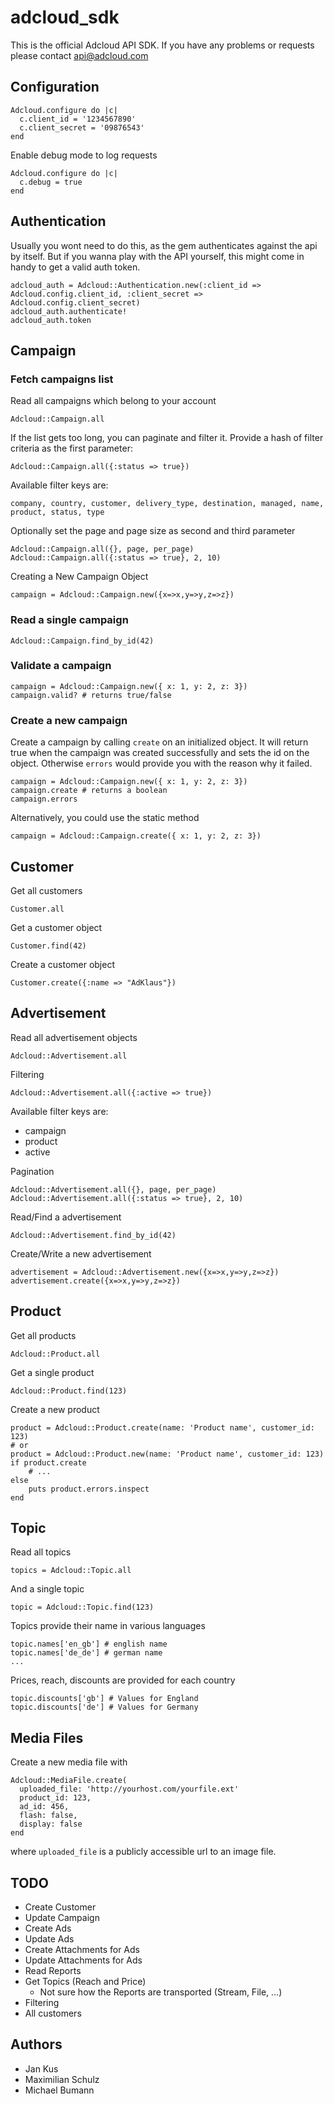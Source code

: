 adcloud_sdk
===========

This is the official Adcloud API SDK. If you have any problems or requests please contact api@adcloud.com

Configuration
-------------

    Adcloud.configure do |c|
      c.client_id = '1234567890'
      c.client_secret = '09876543'
    end

Enable debug mode to log requests

    Adcloud.configure do |c|
      c.debug = true
    end

Authentication
--------------

Usually you wont need to do this, as the gem authenticates against the api by
itself. But if you wanna play with the API yourself, this might come in handy to
get a valid auth token.

    adcloud_auth = Adcloud::Authentication.new(:client_id => Adcloud.config.client_id, :client_secret => Adcloud.config.client_secret)
    adcloud_auth.authenticate!
    adcloud_auth.token

Campaign
--------

### Fetch campaigns list

Read all campaigns which belong to your account

    Adcloud::Campaign.all

If the list gets too long, you can paginate and filter it. Provide a hash of
filter criteria as the first parameter:

    Adcloud::Campaign.all({:status => true})

Available filter keys are:

    company, country, customer, delivery_type, destination, managed, name,
    product, status, type

Optionally set the page and page size as second and third parameter

    Adcloud::Campaign.all({}, page, per_page)
    Adcloud::Campaign.all({:status => true}, 2, 10)

Creating a New Campaign Object

    campaign = Adcloud::Campaign.new({x=>x,y=>y,z=>z})

### Read a single campaign

    Adcloud::Campaign.find_by_id(42)

### Validate a campaign

    campaign = Adcloud::Campaign.new({ x: 1, y: 2, z: 3})
    campaign.valid? # returns true/false

### Create a new campaign

Create a campaign by calling ```create``` on an initialized object. It will
return true when the campaign was created successfully and sets the id on the
object. Otherwise ```errors``` would provide you with the reason why it failed.

    campaign = Adcloud::Campaign.new({ x: 1, y: 2, z: 3})
    campaign.create # returns a boolean
    campaign.errors

Alternatively, you could use the static method

    campaign = Adcloud::Campaign.create({ x: 1, y: 2, z: 3})


Customer
--------

Get all customers

    Customer.all

Get a customer object

    Customer.find(42)

Create a customer object

    Customer.create({:name => "AdKlaus"})


Advertisement
-------------

Read all advertisement objects

    Adcloud::Advertisement.all

Filtering

    Adcloud::Advertisement.all({:active => true})

Available filter keys are:

* campaign
* product
* active

Pagination

    Adcloud::Advertisement.all({}, page, per_page)
    Adcloud::Advertisement.all({:status => true}, 2, 10)

Read/Find a advertisement

    Adcloud::Advertisement.find_by_id(42)

Create/Write a new advertisement

    advertisement = Adcloud::Advertisement.new({x=>x,y=>y,z=>z})
    advertisement.create({x=>x,y=>y,z=>z})

Product
-------

Get all products

    Adcloud::Product.all

Get a single product

    Adcloud::Product.find(123)

Create a new product

    product = Adcloud::Product.create(name: 'Product name', customer_id: 123)
    # or
    product = Adcloud::Product.new(name: 'Product name', customer_id: 123)
    if product.create
        # ...
    else
        puts product.errors.inspect
    end

Topic
-----

Read all topics

    topics = Adcloud::Topic.all

And a single topic

    topic = Adcloud::Topic.find(123)

Topics provide their name in various languages

    topic.names['en_gb'] # english name
    topic.names['de_de'] # german name
    ...

Prices, reach, discounts are provided for each country

    topic.discounts['gb'] # Values for England
    topic.discounts['de'] # Values for Germany

Media Files
-----------

Create a new media file with

    Adcloud::MediaFile.create(
      uploaded_file: 'http://yourhost.com/yourfile.ext'
      product_id: 123,
      ad_id: 456,
      flash: false,
      display: false
    end

where ```uploaded_file``` is a publicly accessible url to an image file.

TODO
----

* Create Customer
* Update Campaign
* Create Ads
* Update Ads
* Create Attachments for Ads
* Update Attachments for Ads
* Read Reports
* Get Topics (Reach and Price)
  * Not sure how the Reports are transported (Stream, File, ...)
* Filtering
* All customers


Authors
-------

* Jan Kus
* Maximilian Schulz
* Michael Bumann